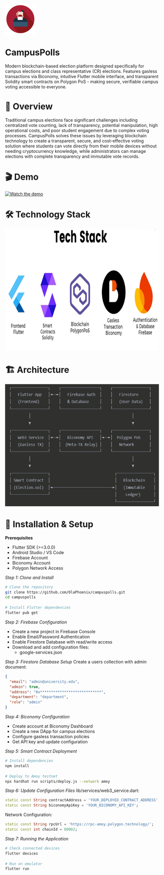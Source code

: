 <img src="https://raw.githubusercontent.com/OlaPhoenix/campuspolls/main/assets/images/appicon.png"
alt="CampusPolls logo"
width="100"
height="100"/>

# CampusPolls
Modern blockchain-based election platform designed specifically for campus elections and class representative (CR) elections. Features gasless transactions via Biconomy, intuitive Flutter mobile interface, and transparent Solidity smart contracts on Polygon PoS - making secure, verifiable campus voting accessible to everyone.

# 🎯 Overview
Traditional campus elections face significant challenges including centralized vote counting, lack of transparency, potential manipulation, high operational costs, and poor student engagement due to complex voting processes. CampusPolls solves these issues by leveraging blockchain technology to create a transparent, secure, and cost-effective voting solution where students can vote directly from their mobile devices without needing cryptocurrency knowledge, while administrators can manage elections with complete transparency and immutable vote records.

# 🎬 Demo
[![Watch the demo](https://img.youtube.com/vi/DAYz8uXpXIM/0.jpg)](https://www.youtube.com/watch?v=DAYz8uXpXIM)

# 🛠 Technology Stack
<img src="https://raw.githubusercontent.com/OlaPhoenix/campuspolls/main/assets/images/techstack.jpg"
alt="Tech Stack"
width="800"
height="400"/>

# 🏗 Architecture
<img src="https://raw.githubusercontent.com/OlaPhoenix/campuspolls/main/assets/images/architecture.jpg"
alt="Architecture"
width="600"
height="400"/>

# 🔧 Installation & Setup
**Prerequisites**

* Flutter SDK (>=3.0.0)
* Android Studio / VS Code
* Firebase Account
* Biconomy Account
* Polygon Network Access

*Step 1: Clone and Install*
```bash
# Clone the repository
git clone https://github.com/OlaPhoenix/campuspolls.git
cd campuspolls

# Install Flutter dependencies
flutter pub get 
```

*Step 2: Firebase Configuration*

* Create a new project in Firebase Console
* Enable Email/Password Authentication
* Enable Firestore Database with read/write access
* Download and add configuration files:
    * google-services.json

*Step 3: Firestore Database Setup*
Create a users collection with admin document:
```json
{
  "email": "admin@university.edu",
  "admin": true,
  "address": "0x****************************",
  "department": "department",
  "role": "admin"
}
```

*Step 4: Biconomy Configuration*

* Create account at Biconomy Dashboard
* Create a new DApp for campus elections
* Configure gasless transaction policies
* Get API key and update configuration

*Step 5: Smart Contract Deployment*
```bash
# Install dependencies
npm install

# Deploy to Amoy testnet
npx hardhat run scripts/deploy.js --network amoy
```

*Step 6: Update Configuration Files*
lib/services/web3_service.dart:
```dart
static const String contractAddress = 'YOUR_DEPLOYED_CONTRACT_ADDRESS';
static const String biconomyApiKey = 'YOUR_BICONOMY_API_KEY';
```
Network Configuration:
```dart
static const String rpcUrl = 'https://rpc-amoy.polygon.technology/';
static const int chainId = 80002;
```

*Step 7: Running the Application*
```bash
# Check connected devices
flutter devices

# Run on emulator
flutter run
```
